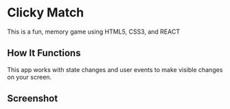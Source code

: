 
# Clicky Match 

This is a fun, memory game using HTML5, CSS3, and REACT


## How It Functions

This app works with state changes and user events to make visible changes on your screen.

## Screenshot
